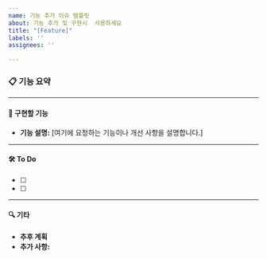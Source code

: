 ```yaml
---
name: 기능 추가 이슈 템플릿
about: 기능 추가 및 구현시  사용하세요
title: "[Feature]"
labels: ''
assignees: ''

---
```


### 📋 기능 요약

---

#### 🚀 구현할 기능

- **기능 설명:** [여기에 요청하는 기능이나 개선 사항을 설명합니다.]

---

#### 🛠 To Do
- [ ] 
- [ ] 

---

#### 🔍 기타

- **추후 계획** 
- **추가 사항:**
